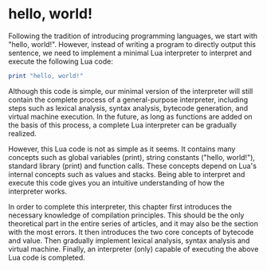 # hello, world!

Following the tradition of introducing programming languages, we start with "hello, world!". However, instead of writing a program to directly output this sentence, we need to implement a minimal Lua interpreter to interpret and execute the following Lua code:

```lua
print "hello, world!"
```

Although this code is simple, our minimal version of the interpreter will still contain the complete process of a general-purpose interpreter, including steps such as lexical analysis, syntax analysis, bytecode generation, and virtual machine execution. In the future, as long as functions are added on the basis of this process, a complete Lua interpreter can be gradually realized.

However, this Lua code is not as simple as it seems. It contains many concepts such as global variables (print), string constants ("hello, world!"), standard library (print) and function calls. These concepts depend on Lua's internal concepts such as values and stacks. Being able to interpret and execute this code gives you an intuitive understanding of how the interpreter works.

In order to complete this interpreter, this chapter first introduces the necessary knowledge of compilation principles. This should be the only theoretical part in the entire series of articles, and it may also be the section with the most errors. It then introduces the two core concepts of bytecode and value. Then gradually implement lexical analysis, syntax analysis and virtual machine. Finally, an interpreter (only) capable of executing the above Lua code is completed.